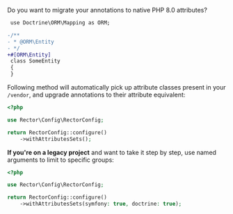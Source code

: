 Do you want to migrate your annotations to native PHP 8.0 attributes?

```diff
 use Doctrine\ORM\Mapping as ORM;

-/**
- * @ORM\Entity
- */
+#[ORM\Entity]
 class SomeEntity
 {
 }
```

Following method will automatically pick up attribute classes present in your `/vendor`, and upgrade annotations to their attribute equivalent:

```php
<?php

use Rector\Config\RectorConfig;

return RectorConfig::configure()
    ->withAttributesSets();
```

**If you're on a legacy project** and want to take it step by step, use named arguments to limit to specific groups:

```php
<?php

use Rector\Config\RectorConfig;

return RectorConfig::configure()
    ->withAttributesSets(symfony: true, doctrine: true);
```
